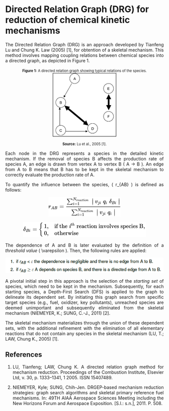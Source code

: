 # Directed Relation Graph (DRG) for reduction of chemical kinetic mechanisms


<div style="text-align: justify;">
 
The Directed Relation Graph (DRG) is an approach developed by Tianfeng Lu and Chung K. Law (2005) [1], for obtention of a skeletal mechanism. This method involves mapping coupling relations between chemical species into a directed graph, as depicted in Figure 1.

<p align="center">
  <strong style="font-size: 80%;">Figure 1:</strong> <span style="font-size: 80%;">A directed relation graph showing typical relations of the species.</span><br>
  <img src="images/DRG.png" width="200px" height="200px" alt="A directed relation graph showing typical relations of the species." style="border: 1px solid #000;">
</p>

<p align="center" style="font-size: 80%;">
  <strong>Source:</strong> Lu et al., 2005 [1].
</p>

Each node in the DRG represents a species in the detailed kinetic mechanism. If the removal of species B affects the production rate of species A, an edge is drawn from vertex A to vertex B ( A &rightarrow; B ). An edge from A to B means that B has to be kept in the skeletal mechanism to correctly evaluate the production rate of A.

To quantify the influence between the species, \( r_{AB} \) is defined as follows:

<p align="center">
  <img src="images/rAB.png" alt="Equation 1">        
</p>

<p align="center">
  <img src="images/delta_Bi.png" alt="Equation 2">   
</p>

The dependence of A and B is later evaluated by the definition of a *threshold value* \( \varepsilon \). Then, the following rules are applied:

<p align="center">
  <img src="images/rules.png" alt="Equation 1">          
</p>

A pivotal initial step in this approach is the selection of the *starting set* of species, which need to be kept in the mechanism. Subsequently, for each starting species, a Depth-First Search (DFS) is applied to the graph to delineate its dependent set. By initiating this graph search from specific target species (e.g., fuel, oxidizer, key pollutants), unreached species are deemed unimportant and subsequently eliminated from the skeletal mechanism (NIEMEYER, K.; SUNG, C.-J., 2011) [2].

The skeletal mechanism materializes through the union of these dependent sets, with the additional refinement with the elimination of all elementary reactions that do not contain any species in the skeletal mechanism (LU, T.; LAW, Chung K., 2005) [1].



## References

<div style="text-align: justify;">

1. LU, Tianfeng; LAW, Chung K. A directed relation graph method for mechanism reduction. Proceedings of the Combustion Institute, Elsevier Ltd, v. 30, p. 1333–1341, 1 2005. ISSN 15407489.

2. NIEMEYER, Kyle; SUNG, Chih-Jen. DRGEP-based mechanism reduction strategies: graph search algorithms and skeletal primary reference fuel mechanisms. In: 49TH AIAA Aerospace Sciences Meeting including the New Horizons Forum and Aerospace Exposition. [S.l.: s.n.], 2011. P. 508.

</div>


